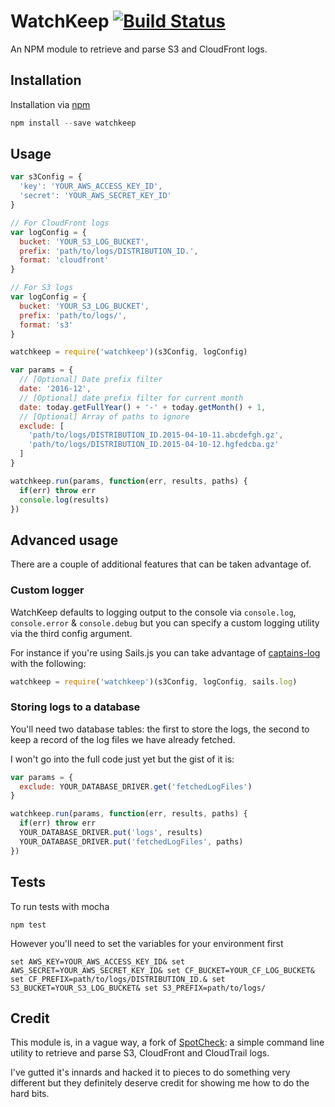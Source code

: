 # WatchKeep [![Build Status](https://travis-ci.org/StudioLE/WatchKeep.svg?branch=master)](https://travis-ci.org/StudioLE/WatchKeep)

An NPM module to retrieve and parse S3 and CloudFront logs.

## Installation

Installation via [npm](https://www.npmjs.com/package/watchkeep)

```js
npm install --save watchkeep
```

## Usage

```js
var s3Config = {
  'key': 'YOUR_AWS_ACCESS_KEY_ID',
  'secret': 'YOUR_AWS_SECRET_KEY_ID'
}

// For CloudFront logs
var logConfig = {
  bucket: 'YOUR_S3_LOG_BUCKET',
  prefix: 'path/to/logs/DISTRIBUTION_ID.',
  format: 'cloudfront'
}

// For S3 logs
var logConfig = {
  bucket: 'YOUR_S3_LOG_BUCKET',
  prefix: 'path/to/logs/',
  format: 's3'
}

watchkeep = require('watchkeep')(s3Config, logConfig)

var params = {
  // [Optional] Date prefix filter
  date: '2016-12',
  // [Optional] date prefix filter for current month
  date: today.getFullYear() + '-' + today.getMonth() + 1,
  // [Optional] Array of paths to ignore
  exclude: [
    'path/to/logs/DISTRIBUTION_ID.2015-04-10-11.abcdefgh.gz',
    'path/to/logs/DISTRIBUTION_ID.2015-04-10-12.hgfedcba.gz'
  ]
}

watchkeep.run(params, function(err, results, paths) {
  if(err) throw err
  console.log(results)
})
```

## Advanced usage

There are a couple of additional features that can be taken advantage of.

### Custom logger

WatchKeep defaults to logging output to the console via `console.log`, `console.error` & `console.debug` but you can specify a custom logging utility via the third config argument.

For instance if you're using Sails.js you can take advantage of [captains-log](https://github.com/balderdashy/captains-log) with the following:

```js
watchkeep = require('watchkeep')(s3Config, logConfig, sails.log)
```

### Storing logs to a database

You'll need two database tables: the first to store the logs, the second to keep a record of the log files we have already fetched.

I won't go into the full code just yet but the gist of it is:

```js
var params = {
  exclude: YOUR_DATABASE_DRIVER.get('fetchedLogFiles')
}

watchkeep.run(params, function(err, results, paths) {
  if(err) throw err
  YOUR_DATABASE_DRIVER.put('logs', results)
  YOUR_DATABASE_DRIVER.put('fetchedLogFiles', paths)
})
``` 

## Tests

To run tests with mocha

```
npm test
```

However you'll need to set the variables for your environment first

```
set AWS_KEY=YOUR_AWS_ACCESS_KEY_ID& set AWS_SECRET=YOUR_AWS_SECRET_KEY_ID& set CF_BUCKET=YOUR_CF_LOG_BUCKET& set CF_PREFIX=path/to/logs/DISTRIBUTION_ID.& set S3_BUCKET=YOUR_S3_LOG_BUCKET& set S3_PREFIX=path/to/logs/
```

## Credit

This module is, in a vague way, a fork of [SpotCheck](https://github.com/spanishdict/spotcheck): a simple command line utility to retrieve and parse S3, CloudFront and CloudTrail logs.

I've gutted it's innards and hacked it to pieces to do something very different but they definitely deserve credit for showing me how to do the hard bits.
